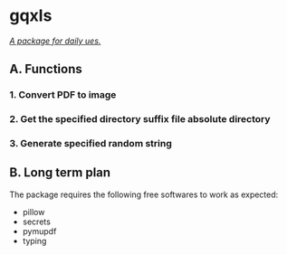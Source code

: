 # gqxls

*<u>A package for daily ues.</u>*

## A. Functions

### 1. Convert PDF to image

### 2. Get the specified directory suffix file absolute directory

### 3. Generate specified random string

## B. Long term plan
The package requires the following free softwares to work as expected:
- pillow
- secrets
- pymupdf
- typing



